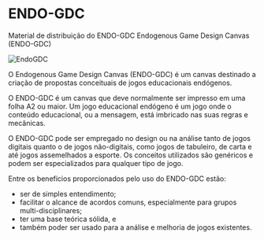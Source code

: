 # ENDO-GDC

Material de distribuição do ENDO-GDC
Endogenous Game Design Canvas (ENDO-GDC)

![EndoGDC](https://github.com/LUDES-PESC/ENDO-GDC/assets/3393677/36fea7b4-0583-429c-ae31-ab9d28523eeb)

O Endogenous Game Design Canvas (ENDO-GDC) é um canvas destinado a criação de propostas conceituais de jogos educacionais endógenos.

O ENDO-GDC é um canvas que deve normalmente ser impresso em uma folha A2 ou maior.
Um jogo educacional endógeno é um jogo onde o conteúdo educacional, ou a mensagem,
está imbricado nas suas regras e mecânicas.

O ENDO-GDC pode ser empregado no design ou na análise tanto de jogos digitais
quanto o de jogos não-digitais, como jogos de tabuleiro, de carta e até jogos assemelhados
a esporte. Os conceitos utilizados são genéricos e podem ser especializados para qualquer
tipo de jogo.

Entre os benefícios proporcionados pelo uso do ENDO-GDC estão:

* ser de simples entendimento;
* facilitar o alcance de acordos comuns, especialmente para grupos multi-disciplinares;
* ter uma base teórica sólida, e
* também poder ser usado para a análise e melhoria de jogos existentes.
